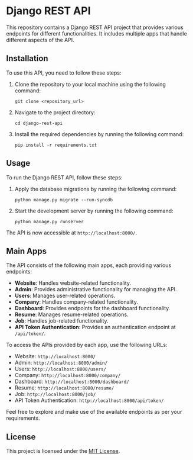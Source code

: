 # Django REST API

This repository contains a Django REST API project that provides various endpoints for different functionalities. It includes multiple apps that handle different aspects of the API.

## Installation

To use this API, you need to follow these steps:

1. Clone the repository to your local machine using the following command:

   ```
   git clone <repository_url>
   ```

2. Navigate to the project directory:

   ```
   cd django-rest-api
   ```

3. Install the required dependencies by running the following command:

   ```
   pip install -r requirements.txt
   ```

## Usage

To run the Django REST API, follow these steps:

1. Apply the database migrations by running the following command:

   ```
   python manage.py migrate --run-syncdb
   ```

2. Start the development server by running the following command:

   ```
   python manage.py runserver
   ```

The API is now accessible at `http://localhost:8000/`.

## Main Apps

The API consists of the following main apps, each providing various endpoints:

- **Website**: Handles website-related functionality.
- **Admin**: Provides administrative functionality for managing the API.
- **Users**: Manages user-related operations.
- **Company**: Handles company-related functionality.
- **Dashboard**: Provides endpoints for the dashboard functionality.
- **Resume**: Manages resume-related operations.
- **Job**: Handles job-related functionality.
- **API Token Authentication**: Provides an authentication endpoint at `/api/token/`.

To access the APIs provided by each app, use the following URLs:

- Website: `http://localhost:8000/`
- Admin: `http://localhost:8000/admin/`
- Users: `http://localhost:8000/users/`
- Company: `http://localhost:8000/company/`
- Dashboard: `http://localhost:8000/dashboard/`
- Resume: `http://localhost:8000/resume/`
- Job: `http://localhost:8000/job/`
- API Token Authentication: `http://localhost:8000/api/token/`

Feel free to explore and make use of the available endpoints as per your requirements.

## License

This project is licensed under the [MIT License](LICENSE).
